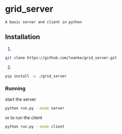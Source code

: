 # grid_server
    A basic server and client in python

## Installation

1. 
```sh
git clone https://github.com/leanke/grid_server.git
```

2. 
```sh
pip install -e ./grid_server
```

### Running
start the server
```sh
python run.py --mode server
```
or to run the client
```sh
python run.py --mode client
```
